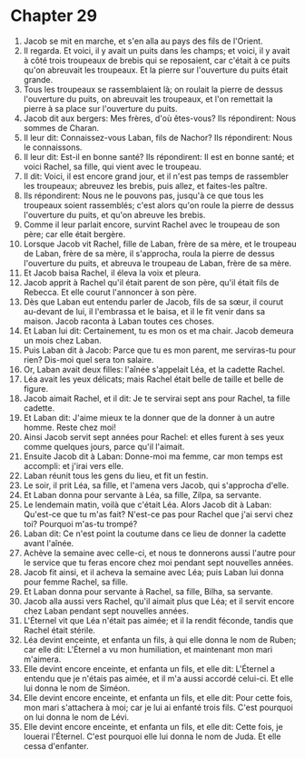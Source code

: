 # Chapter 29

1. Jacob se mit en marche, et s'en alla au pays des fils de l'Orient.
2. Il regarda. Et voici, il y avait un puits dans les champs; et voici, il y avait à côté trois troupeaux de brebis qui se reposaient, car c'était à ce puits qu'on abreuvait les troupeaux. Et la pierre sur l'ouverture du puits était grande.
3. Tous les troupeaux se rassemblaient là; on roulait la pierre de dessus l'ouverture du puits, on abreuvait les troupeaux, et l'on remettait la pierre à sa place sur l'ouverture du puits.
4. Jacob dit aux bergers: Mes frères, d'où êtes-vous? Ils répondirent: Nous sommes de Charan.
5. Il leur dit: Connaissez-vous Laban, fils de Nachor? Ils répondirent: Nous le connaissons.
6. Il leur dit: Est-il en bonne santé? Ils répondirent: Il est en bonne santé; et voici Rachel, sa fille, qui vient avec le troupeau.
7. Il dit: Voici, il est encore grand jour, et il n'est pas temps de rassembler les troupeaux; abreuvez les brebis, puis allez, et faites-les paître.
8. Ils répondirent: Nous ne le pouvons pas, jusqu'à ce que tous les troupeaux soient rassemblés; c'est alors qu'on roule la pierre de dessus l'ouverture du puits, et qu'on abreuve les brebis.
9. Comme il leur parlait encore, survint Rachel avec le troupeau de son père; car elle était bergère.
10. Lorsque Jacob vit Rachel, fille de Laban, frère de sa mère, et le troupeau de Laban, frère de sa mère, il s'approcha, roula la pierre de dessus l'ouverture du puits, et abreuva le troupeau de Laban, frère de sa mère.
11. Et Jacob baisa Rachel, il éleva la voix et pleura.
12. Jacob apprit à Rachel qu'il était parent de son père, qu'il était fils de Rebecca. Et elle courut l'annoncer à son père.
13. Dès que Laban eut entendu parler de Jacob, fils de sa sœur, il courut au-devant de lui, il l'embrassa et le baisa, et il le fit venir dans sa maison. Jacob raconta à Laban toutes ces choses.
14. Et Laban lui dit: Certainement, tu es mon os et ma chair. Jacob demeura un mois chez Laban.
15. Puis Laban dit à Jacob: Parce que tu es mon parent, me serviras-tu pour rien? Dis-moi quel sera ton salaire.
16. Or, Laban avait deux filles: l'aînée s'appelait Léa, et la cadette Rachel.
17. Léa avait les yeux délicats; mais Rachel était belle de taille et belle de figure.
18. Jacob aimait Rachel, et il dit: Je te servirai sept ans pour Rachel, ta fille cadette.
19. Et Laban dit: J'aime mieux te la donner que de la donner à un autre homme. Reste chez moi!
20. Ainsi Jacob servit sept années pour Rachel: et elles furent à ses yeux comme quelques jours, parce qu'il l'aimait.
21. Ensuite Jacob dit à Laban: Donne-moi ma femme, car mon temps est accompli: et j'irai vers elle.
22. Laban réunit tous les gens du lieu, et fit un festin.
23. Le soir, il prit Léa, sa fille, et l'amena vers Jacob, qui s'approcha d'elle.
24. Et Laban donna pour servante à Léa, sa fille, Zilpa, sa servante.
25. Le lendemain matin, voilà que c'était Léa. Alors Jacob dit à Laban: Qu'est-ce que tu m'as fait? N'est-ce pas pour Rachel que j'ai servi chez toi? Pourquoi m'as-tu trompé?
26. Laban dit: Ce n'est point la coutume dans ce lieu de donner la cadette avant l'aînée.
27. Achève la semaine avec celle-ci, et nous te donnerons aussi l'autre pour le service que tu feras encore chez moi pendant sept nouvelles années.
28. Jacob fit ainsi, et il acheva la semaine avec Léa; puis Laban lui donna pour femme Rachel, sa fille.
29. Et Laban donna pour servante à Rachel, sa fille, Bilha, sa servante.
30. Jacob alla aussi vers Rachel, qu'il aimait plus que Léa; et il servit encore chez Laban pendant sept nouvelles années.
31. L'Éternel vit que Léa n'était pas aimée; et il la rendit féconde, tandis que Rachel était stérile.
32. Léa devint enceinte, et enfanta un fils, à qui elle donna le nom de Ruben; car elle dit: L'Éternel a vu mon humiliation, et maintenant mon mari m'aimera.
33. Elle devint encore enceinte, et enfanta un fils, et elle dit: L'Éternel a entendu que je n'étais pas aimée, et il m'a aussi accordé celui-ci. Et elle lui donna le nom de Siméon.
34. Elle devint encore enceinte, et enfanta un fils, et elle dit: Pour cette fois, mon mari s'attachera à moi; car je lui ai enfanté trois fils. C'est pourquoi on lui donna le nom de Lévi.
35. Elle devint encore enceinte, et enfanta un fils, et elle dit: Cette fois, je louerai l'Éternel. C'est pourquoi elle lui donna le nom de Juda. Et elle cessa d'enfanter.

